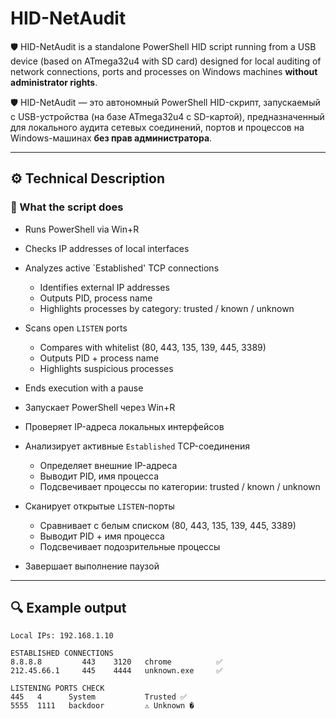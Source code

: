 # HID-NetAudit

🛡️ HID-NetAudit is a standalone PowerShell HID script running from a USB device (based on ATmega32u4 with SD card) designed for local auditing of network connections, ports and processes on Windows machines **without administrator rights**.

🛡️ HID-NetAudit — это автономный PowerShell HID-скрипт, запускаемый с USB-устройства (на базе ATmega32u4 с SD-картой), предназначенный для локального аудита сетевых соединений, портов и процессов на Windows-машинах **без прав администратора**.

---

## ⚙️ Technical Description

### 🧠 What the script does

- Runs PowerShell via Win+R
- Checks IP addresses of local interfaces
- Analyzes active `Established' TCP connections
  - Identifies external IP addresses
  - Outputs PID, process name
  - Highlights processes by category: trusted / known / unknown
- Scans open `LISTEN` ports
  - Compares with whitelist (80, 443, 135, 139, 445, 3389)
  - Outputs PID + process name
  - Highlights suspicious processes
- Ends execution with a pause


- Запускает PowerShell через Win+R
- Проверяет IP-адреса локальных интерфейсов
- Анализирует активные `Established` TCP-соединения
  - Определяет внешние IP-адреса
  - Выводит PID, имя процесса
  - Подсвечивает процессы по категории: trusted / known / unknown
- Сканирует открытые `LISTEN`-порты
  - Сравнивает с белым списком (80, 443, 135, 139, 445, 3389)
  - Выводит PID + имя процесса
  - Подсвечивает подозрительные процессы
- Завершает выполнение паузой

---

## 🔍 Example output

```plaintext
Local IPs: 192.168.1.10

ESTABLISHED CONNECTIONS
8.8.8.8         443    3120   chrome          ✅
212.45.66.1     445    4444   unknown.exe     ✅

LISTENING PORTS CHECK
445   4      System           Trusted ✅
5555  1111   backdoor         ⚠ Unknown �
